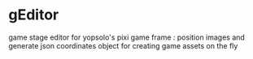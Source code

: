 # gEditor
game stage editor for yopsolo's pixi game frame : position images and generate json coordinates object for creating game assets on the fly
